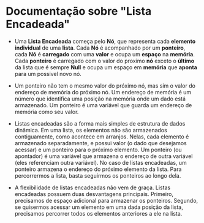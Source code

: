 # Documentação sobre "Lista Encadeada"

- Uma __Lista Encadeada__ começa pelo __Nó__, que representa cada __elemento individual__ de uma __lista__. Cada __Nó__ é acompanhado por um __ponteiro__, cada __Nó__ é __carregado__ com uma __valor__ e ocupa um __espaço__ na __memória__. Cada __ponteiro__ é  carregado com o valor do proximo __nó__ exceto o __último__ da lista que é sempre __Null__ e ocupa um espaço em __memória__ que __aponta__ para um possivel novo nó.
- Um ponteiro não tem o mesmo valor do próximo nó, mas sim o valor do endereço de memória do próximo nó. Um endereço de memória é um número que identifica uma posição na memória onde um dado está armazenado. Um ponteiro é uma variável que guarda um endereço de memória como seu valor.

- Listas encadeadas são a forma mais simples de estrutura de dados dinâmica. Em uma lista, os elementos não são armazenados contiguamente, como acontece em arranjos. Nelas, cada elemento é armazenado separadamente, e possui valor (o dado que desejamos acessar) e um ponteiro para o próximo elemento. Um ponteiro (ou apontador) é uma variável que armazena o endereço de outra variável (eles referenciam outra variável). No caso de listas encadeadas, um ponteiro armazena o endereço do próximo elemento da lista. Para percorrermos a lista, basta seguirmos os ponteiros ao longo dela.

- A flexibilidade de listas encadeadas não vem de graça. Listas encadeadas possuem duas desvantagens principais. Primeiro, precisamos de espaço adicional para armazenar os ponteiros. Segundo, se quisermos acessar um elemento em uma dada posição da lista, precisamos percorrer todos os elementos anteriores a ele na lista.